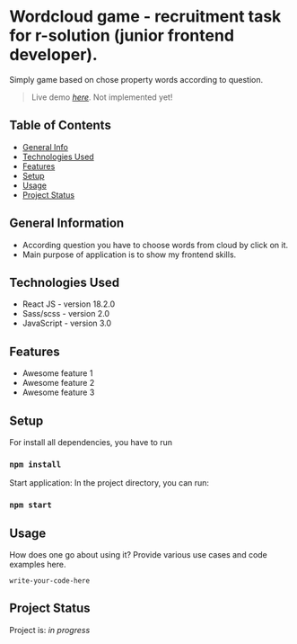 # Wordcloud game - recruitment task for r-solution (junior frontend developer).
Simply game based on chose property words according to question.  

> Live demo [_here_](https://www.example.com).  Not implemented yet!

## Table of Contents
* [General Info](#general-information)
* [Technologies Used](#technologies-used)
* [Features](#features)
* [Setup](#setup)
* [Usage](#usage)
* [Project Status](#project-status)


## General Information
- According question you have to choose words from cloud by click on it. 
- Main purpose of application is to show my frontend skills.


## Technologies Used
- React JS - version 18.2.0
- Sass/scss - version 2.0
- JavaScript - version 3.0


## Features

- Awesome feature 1
- Awesome feature 2
- Awesome feature 3

## Setup
For install all dependencies, you have to run 
### `npm install`

Start application: In the project directory, you can run:

### `npm start`

## Usage
How does one go about using it?
Provide various use cases and code examples here.

`write-your-code-here`

## Project Status
Project is: _in progress_ 
